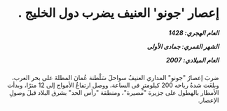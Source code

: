 <h1 dir="rtl">إعصار 'جونو' العنيف يضرب دول الخليج .</h1>

<h5 dir="rtl">العام الهجري:  1428

الشهر القمري: جمادى الأولى

العام الميلادي: 2007</h5>

<p dir="rtl">ضربَ إعصارُ "جونو" المداري العنيفُ سواحلَ سَلْطنة عُمانَ المطلةَ على بحر العرب، وبلغَت شدةُ رياحه 200 كيلومترٍ فى الساعة، ووصل ارتفاعُ الأمواج إلى 12 مترًا، وبدأت الأمطار بالهطول على جزيرة "مصيرة"، ومنطقة "رأس الحد" بشرق البلاد قبلَ وصولِ الإعصار.</p></br>
